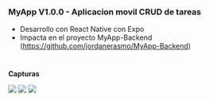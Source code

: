 ### MyApp V1.0.0 -  Aplicacion movil CRUD de tareas

- Desarrollo con React Native con Expo
- Impacta en el proyecto MyApp-Backend (https://github.com/jordanerasmo/MyApp-Backend)

# 

**Capturas**

![](https://i.ibb.co/3kz4Xjg/Screenshot-20230609-150528.jpg) ![](https://i.ibb.co/gyw74bP/Screenshot-20230609-151852-host-exp-exponent.jpg) ![](https://i.ibb.co/tLvQPh5/Screenshot-20230609-151843-host-exp-exponent.jpg)

# 